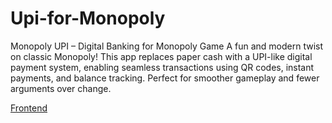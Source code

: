 # Upi-for-Monopoly
Monopoly UPI – Digital Banking for Monopoly Game A fun and modern twist on classic Monopoly! This app replaces paper cash with a UPI-like digital payment system, enabling seamless transactions using QR codes, instant payments, and balance tracking. Perfect for smoother gameplay and fewer arguments over change.

[Frontend](https://vict0rtesla.github.io/Upi-for-Monopoly/)
